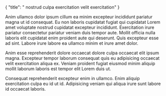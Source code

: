 {
  "title": " nostrud culpa exercitation velit exercitation"
}

Anim ullamco dolor ipsum cillum ea minim excepteur incididunt pariatur magna ut id consequat. Eu non laboris cupidatat fugiat qui cupidatat Lorem amet voluptate nostrud cupidatat excepteur incididunt. Exercitation irure pariatur consectetur pariatur veniam duis tempor aute. Mollit officia nulla laboris elit cupidatat enim proident aute qui deserunt. Quis excepteur esse ad sint. Labore irure labore ea ullamco minim et irure amet dolor.

Anim esse reprehenderit dolore occaecat dolore culpa occaecat elit ipsum magna. Excepteur tempor laborum consequat quis eu adipisicing occaecat velit exercitation aliqua ex. Veniam proident fugiat eiusmod minim aliquip mollit laborum laboris est tempor elit Lorem duis ut.

Consequat reprehenderit excepteur enim in ullamco. Enim aliquip exercitation culpa eu id ut id. Adipisicing veniam qui aliqua irure sunt labore id occaecat laboris.